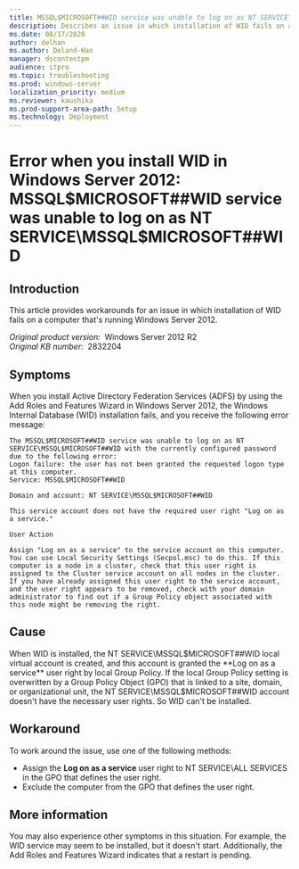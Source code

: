 ```yaml
---
title: MSSQL$MICROSOFT##WID service was unable to log on as NT SERVICE\MSSQL$MICROSOFT##WID error when you install WID in Windows Server 2012
description: Describes an issue in which installation of WID fails on a computer that's running Windows Server 2012. Provides workarounds.
ms.date: 08/17/2020
author: delhan
ms.author: Deland-Han
manager: dscontentpm
audience: itpro
ms.topic: troubleshooting
ms.prod: windows-server
localization_priority: medium
ms.reviewer: kaushika
ms.prod-support-area-path: Setup
ms.technology: Deployment
---
```

# Error when you install WID in Windows Server 2012: MSSQL$MICROSOFT##WID service was unable to log on as NT SERVICE\MSSQL$MICROSOFT##WID

## Introduction

This article provides workarounds for an issue in which installation of WID fails on a computer that's running Windows Server 2012.

_Original product version:_ &nbsp;Windows Server 2012 R2  
_Original KB number:_ &nbsp;2832204

## Symptoms

When you install Active Directory Federation Services (ADFS) by using the Add Roles and Features Wizard in Windows Server 2012, the Windows Internal Database (WID) installation fails, and you receive the following error message:

```console
The MSSQL$MICROSOFT##WID service was unable to log on as NT SERVICE\MSSQL$MICROSOFT##WID with the currently configured password due to the following error:
Logon failure: the user has not been granted the requested logon type at this computer.
Service: MSSQL$MICROSOFT##WID

Domain and account: NT SERVICE\MSSQL$MICROSOFT##WID

This service account does not have the required user right "Log on as a service."

User Action

Assign "Log on as a service" to the service account on this computer. You can use Local Security Settings (Secpol.msc) to do this. If this computer is a node in a cluster, check that this user right is assigned to the Cluster service account on all nodes in the cluster.
If you have already assigned this user right to the service account, and the user right appears to be removed, check with your domain administrator to find out if a Group Policy object associated with this node might be removing the right.
```

## Cause

When WID is installed, the NT SERVICE\MSSQL$MICROSOFT##WID local virtual account is created, and this account is granted the **Log on as a service** user right by local Group Policy. If the local Group Policy setting is overwritten by a Group Policy Object (GPO) that is linked to a site, domain, or organizational unit, the NT SERVICE\MSSQL$MICROSOFT##WID account doesn't have the necessary user rights. So WID can't be installed.

## Workaround

To work around the issue, use one of the following methods:

- Assign the **Log on as a service** user right to NT SERVICE\ALL SERVICES in the GPO that defines the user right.
- Exclude the computer from the GPO that defines the user right.

## More information

You may also experience other symptoms in this situation. For example, the WID service may seem to be installed, but it doesn't start. Additionally, the Add Roles and Features Wizard indicates that a restart is pending.

